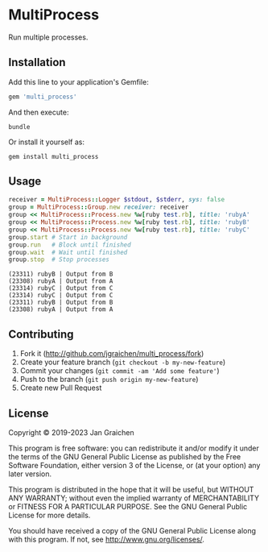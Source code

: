 # MultiProcess

Run multiple processes.

## Installation

Add this line to your application's Gemfile:

```ruby
gem 'multi_process'
```

And then execute:

```console
bundle
```

Or install it yourself as:

```console
gem install multi_process
```

## Usage

```ruby
receiver = MultiProcess::Logger $stdout, $stderr, sys: false
group = MultiProcess::Group.new receiver: receiver
group << MultiProcess::Process.new %w[ruby test.rb], title: 'rubyA'
group << MultiProcess::Process.new %w[ruby test.rb], title: 'rubyB'
group << MultiProcess::Process.new %w[ruby test.rb], title: 'rubyC'
group.start # Start in background
group.run   # Block until finished
group.wait  # Wait until finished
group.stop  # Stop processes
```

```text
(23311) rubyB | Output from B
(23308) rubyA | Output from A
(23314) rubyC | Output from C
(23314) rubyC | Output from C
(23311) rubyB | Output from B
(23308) rubyA | Output from A
```

## Contributing

1. Fork it (http://github.com/jgraichen/multi_process/fork)
2. Create your feature branch (`git checkout -b my-new-feature`)
3. Commit your changes (`git commit -am 'Add some feature'`)
4. Push to the branch (`git push origin my-new-feature`)
5. Create new Pull Request

## License

Copyright © 2019-2023 Jan Graichen

This program is free software: you can redistribute it and/or modify
it under the terms of the GNU General Public License as published by
the Free Software Foundation, either version 3 of the License, or
(at your option) any later version.

This program is distributed in the hope that it will be useful,
but WITHOUT ANY WARRANTY; without even the implied warranty of
MERCHANTABILITY or FITNESS FOR A PARTICULAR PURPOSE.  See the
GNU General Public License for more details.

You should have received a copy of the GNU General Public License
along with this program.  If not, see <http://www.gnu.org/licenses/>.
